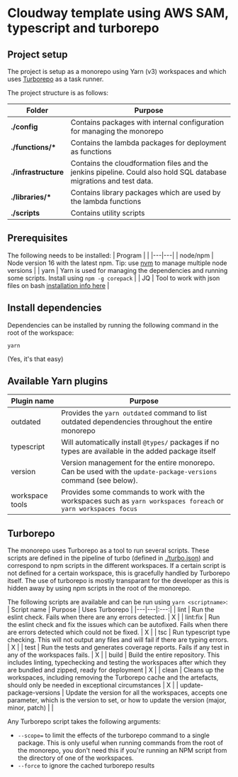 # Cloudway template using AWS SAM, typescript and turborepo

## Project setup

The project is setup as a monorepo using Yarn (v3) workspaces and which uses [Turborepo](https://turborepo.org/) as a task runner.

The project structure is as follows:

| Folder | Purpose |
|--|--|
| **./config**          | Contains packages with internal configuration for managing the monorepo |
| **./functions/\***    | Contains the lambda packages for deployment as functions |
| **./infrastructure**  | Contains the cloudformation files and the jenkins pipeline. Could also hold SQL database migrations and test data. |
| **./libraries/\***       | Contains library packages which are used by the lambda functions |
| **./scripts**         | Contains utility scripts |

## Prerequisites

The following needs to be installed:
| Program | |
|---|---|
| node/npm  | Node version 16 with the latest npm. Tip: use [nvm](https://github.com/nvm-sh/nvm) to manage multiple node versions |
| yarn      | Yarn is used for managing the dependencies and running some scripts. Install using `npm -g corepack` |
| JQ        | Tool to work with json files on bash [installation info here](https://stedolan.github.io/jq/download/) |

## Install dependencies

Dependencies can be installed by running the following command in the root of the workspace:

```
yarn
```

(Yes, it's that easy)

## Available Yarn plugins

| Plugin name | Purpose |
|---|---|
| outdated | Provides the `yarn outdated` command to list outdated dependencies throughout the entire monorepo |
| typescript | Will automatically install `@types/` packages if no types are available in the added package itself |
| version | Version management for the entire monorepo. Can be used with the `update-package-versions` command (see below). |
| workspace tools| Provides some commands to work with the workspaces such as `yarn workspaces foreach` or `yarn workspaces focus` |

## Turborepo

The monorepo uses Turborepo as a tool to run several scripts. These scripts are defined in the pipeline of turbo (defined in [./turbo.json](./turbo.json)) and correspond to npm scripts in the different workspaces. If a certain script is not defined for a certain workspace, this is gracefully handled by Turborepo itself. The use of turborepo is mostly transparant for the developer as this is hidden away by using npm scripts in the root of the monorepo.

The following scripts are available and can be run using `yarn <scriptname>`:
| Script name | Purpose | Uses Turborepo |
|---|---|:---:|
| lint      | Run the eslint check. Fails when there are any errors detected. | X |
| lint:fix  | Run the eslint check and fix the issues which can be autofixed. Fails when there are errors detected which could not be fixed. | X |
| tsc       | Run typescript type checking. This will not output any files and will fail if there are typing errors. | X |
| test      | Run the tests and generates coverage reports. Fails if any test in any of the workspaces fails. | X |
| build     | Build the entire repository. This includes linting, typechecking and testing the workspaces after which they are bundled and zipped, ready for deployment | X |
| clean     | Cleans up the workspaces, including removing the Turborepo cache and the artefacts, should only be needed in exceptional circumstances | X |
| update-package-versions | Update the version for all the workspaces, accepts one parameter, which is the version to set, or how to update the version (major, minor, patch) | |

Any Turborepo script takes the following arguments:

* `--scope=` to limit the effects of the turborepo command to a single package. This is only useful when running commands from the root of the monorepo, you don't need this if you're running an NPM script from the directory of one of the workspaces.
* `--force` to ignore the cached turborepo results
